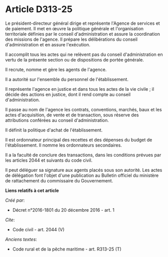 # Article D313-25

Le président-directeur général dirige et représente l'Agence de services et de paiement. Il met en œuvre la politique
générale et l'organisation territoriale définies par le conseil d'administration et assure la coordination des missions de
l'agence. Il prépare les délibérations du conseil d'administration et en assure l'exécution. 

Il accomplit tous les actes qui ne relèvent pas du conseil d'administration en vertu de la présente section ou de
dispositions de portée générale. 

Il recrute, nomme et gère les agents de l'agence. 

Il a autorité sur l'ensemble du personnel de l'établissement. 

Il représente l'agence en justice et dans tous les actes de la vie civile ; il décide des actions en justice, dont il rend
compte au conseil d'administration. 

Il passe au nom de l'agence les contrats, conventions, marchés, baux et les actes d'acquisition, de vente et de transaction,
sous réserve des attributions conférées au conseil d'administration. 

Il définit la politique d'achat de l'établissement. 

Il est ordonnateur principal des recettes et des dépenses du budget de l'établissement. Il nomme les ordonnateurs
secondaires. 

Il a la faculté de conclure des transactions, dans les conditions prévues par les articles 2044 et suivants du code civil. 

Il peut déléguer sa signature aux agents placés sous son autorité. Les actes de délégation font l'objet d'une publication au
Bulletin officiel du ministère de rattachement du commissaire du Gouvernement.

**Liens relatifs à cet article**

_Créé par_:

  - Décret n°2016-1801 du 20 décembre 2016 - art. 1

_Cite_:

  - Code civil - art. 2044 (V)

_Anciens textes_:

  - Code rural et de la pêche maritime - art. R313-25 (T)
